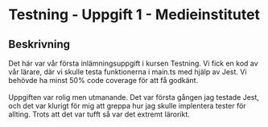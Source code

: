 # Testning - Uppgift 1 - Medieinstitutet
## Beskrivning
Det här var vår första inlämningsuppgift i kursen Testning. Vi fick en kod av vår lärare, där vi skulle testa funktionerna i main.ts med hjälp av Jest. Vi behövde ha minst 50% code coverage för att få godkänt. 
<br><br>
Uppgiften var rolig men utmanande. Det var första gången jag testade Jest, och det var klurigt för mig att greppa hur jag skulle implentera tester för allting. Trots att det var tufft så var det extremt lärorikt. 
